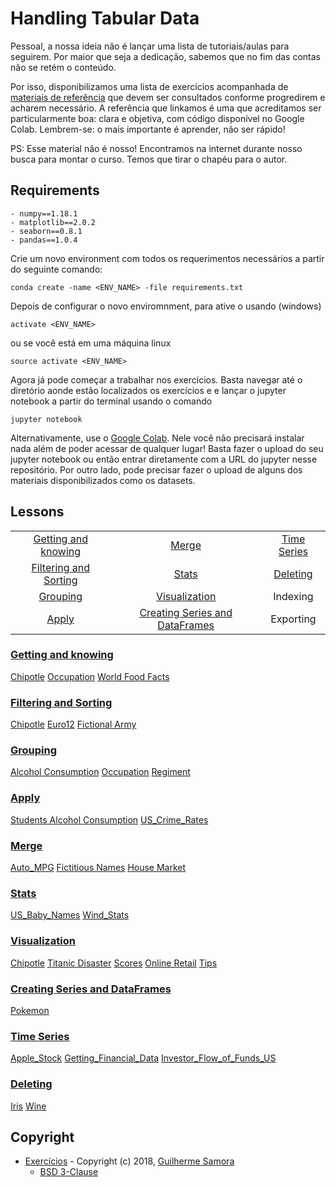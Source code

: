 # Handling Tabular Data

Pessoal, a nossa ideia não é lançar uma lista de tutoriais/aulas para seguirem. Por maior que seja a dedicação, sabemos que no fim das contas não se retém o conteúdo.

Por isso, disponibilizamos uma lista de exercícios acompanhada de [materiais de referência](https://jakevdp.github.io/PythonDataScienceHandbook/03.00-introduction-to-pandas.html) que devem ser consultados conforme progredirem e acharem necessário. A referência que linkamos é uma que acreditamos ser particularmente boa: clara e objetiva, com código disponível no Google Colab.
Lembrem-se: o mais importante é aprender, não ser rápido!

PS: Esse material não é nosso! Encontramos na internet durante nosso busca para montar o curso. Temos que tirar o chapéu para o autor.

## Requirements

    - numpy==1.18.1
    - matplotlib==2.0.2
    - seaborn==0.8.1
    - pandas==1.0.4

Crie um novo environment com todos os requerimentos necessários a partir do seguinte comando:

    conda create -name <ENV_NAME> -file requirements.txt

Depois de configurar o novo enviromnment, para ative o usando (windows)

    activate <ENV_NAME>

ou se você está em uma máquina linux

    source activate <ENV_NAME>

Agora já pode começar a trabalhar nos exercícios. Basta navegar até o diretório aonde estão localizados os exercícios e e lançar o jupyter notebook a partir do terminal usando o comando

    jupyter notebook

Alternativamente, use o [Google Colab](https://colab.research.google.com). Nele você não precisará instalar nada além de poder acessar de qualquer lugar! Basta fazer o upload do seu jupyter notebook ou então entrar diretamente com a URL do jupyter nesse repositório. Por outro lado, pode precisar fazer o upload de alguns dos materiais disponibilizados como os datasets.

## Lessons

|                                                 |                                                                   |                             |
| :---------------------------------------------: | :---------------------------------------------------------------: | :-------------------------: |
|   [Getting and knowing](#getting-and-knowing)   |                          [Merge](#merge)                          | [Time Series](#time-series) |
| [Filtering and Sorting](#filtering-and-sorting) |                          [Stats](#stats)                          |    [Deleting](#deleting)    |
|              [Grouping](#grouping)              |                  [Visualization](#visualization)                  |          Indexing           |
|                 [Apply](#apply)                 | [Creating Series and DataFrames](#creating-series-and-dataframes) |          Exporting          |

### [Getting and knowing](Exercises/01_Getting_%26_Knowing_Your_Data)

[Chipotle](Exercises/01_Getting_%26_Knowing_Your_Data/Chipotle)
[Occupation](Exercises/01_Getting_%26_Knowing_Your_Data/Occupation)
[World Food Facts](Exercises/01_Getting_%26_Knowing_Your_Data/World%20Food%20Facts)

### [Filtering and Sorting](Exercises/02_Filtering_%26_Sorting)

[Chipotle](Exercises/02_Filtering_%26_Sorting/Chipotle)
[Euro12](Exercises/02_Filtering_%26_Sorting/Euro12)
[Fictional Army](Exercises/02_Filtering_%26_Sorting/Fictional%20Army)

### [Grouping](Exercises/03_Grouping)

[Alcohol Consumption](Exercises/03_Grouping/Alcohol_Consumption)
[Occupation](Exercises/03_Grouping/Occupation)
[Regiment](Exercises/03_Grouping/Regiment)

### [Apply](Exercises/04_Apply)

[Students Alcohol Consumption](Exercises/04_Apply/Students_Alcohol_Consumption)
[US_Crime_Rates](Exercises/04_Apply/US_Crime_Rates)

### [Merge](Exercises/05_Merge)

[Auto_MPG](Exercises/05_Merge/Auto_MPG)
[Fictitious Names](Exercises/05_Merge/Fictitous%20Names)
[House Market](Exercises/05_Merge/Housing%20Market)

### [Stats](Exercises/06_Stats)

[US_Baby_Names](Exercises/06_Stats/US_Baby_Names)
[Wind_Stats](Exercises/06_Stats/Wind_Stats)

### [Visualization](Exercises/07_Visualization)

[Chipotle](Exercises/07_Visualization/Chipotle)
[Titanic Disaster](Exercises/07_Visualization/Titanic_Desaster)
[Scores](Exercises/07_Visualization/Scores)
[Online Retail](Exercises/07_Visualization/Online_Retail)
[Tips](Exercises/07_Visualization/Tips)

### [Creating Series and DataFrames](Exercises/08_Creating_Series_and_DataFrames)

[Pokemon](Exercises/08_Creating_Series_and_DataFrames/Pokemon)

### [Time Series](Exercises/09_Time_Series)

[Apple_Stock](Exercises/09_Time_Series/Apple_Stock)
[Getting_Financial_Data](Exercises/09_Time_Series/Getting_Financial_Data)
[Investor_Flow_of_Funds_US](Exercises/09_Time_Series/Getting_Financial_Data)

### [Deleting](Exercises/10_Deleting)

[Iris](Exercises/10_Deleting/Iris)
[Wine](Exercises/10_Deleting/Wine)


## Copyright

* [Exercícios](Exercises) - Copyright (c) 2018, [Guilherme Samora](https://github.com/guipsamora)
    * [BSD 3-Clause](Exercies/LICENSE)

